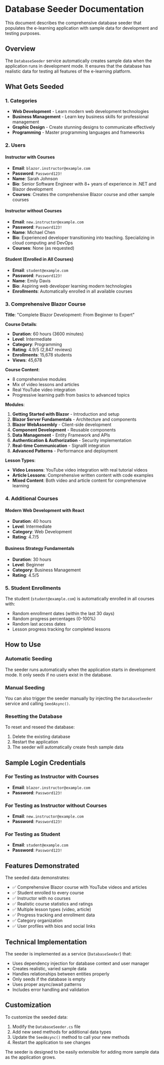 # Database Seeder Documentation

This document describes the comprehensive database seeder that populates the e-learning application with sample data for development and testing purposes.

## Overview

The `DatabaseSeeder` service automatically creates sample data when the application runs in development mode. It ensures that the database has realistic data for testing all features of the e-learning platform.

## What Gets Seeded

### 1. Categories
- **Web Development** - Learn modern web development technologies
- **Business Management** - Learn key business skills for professional management  
- **Graphic Design** - Create stunning designs to communicate effectively
- **Programming** - Master programming languages and frameworks

### 2. Users

#### Instructor with Courses
- **Email**: `blazor.instructor@example.com`
- **Password**: `Password123!`
- **Name**: Sarah Johnson
- **Bio**: Senior Software Engineer with 8+ years of experience in .NET and Blazor development
- **Courses**: Creates the comprehensive Blazor course and other sample courses

#### Instructor without Courses
- **Email**: `new.instructor@example.com`
- **Password**: `Password123!`
- **Name**: Michael Chen
- **Bio**: Experienced developer transitioning into teaching. Specializing in cloud computing and DevOps
- **Courses**: None (as requested)

#### Student (Enrolled in All Courses)
- **Email**: `student@example.com`
- **Password**: `Password123!`
- **Name**: Emily Davis
- **Bio**: Aspiring web developer learning modern technologies
- **Enrollments**: Automatically enrolled in all available courses

### 3. Comprehensive Blazor Course

**Title**: "Complete Blazor Development: From Beginner to Expert"

**Course Details**:
- **Duration**: 60 hours (3600 minutes)
- **Level**: Intermediate
- **Category**: Programming
- **Rating**: 4.9/5 (2,847 reviews)
- **Enrollments**: 15,678 students
- **Views**: 45,678

**Course Content**:
- 8 comprehensive modules
- Mix of video lessons and articles
- Real YouTube video integration
- Progressive learning path from basics to advanced topics

**Modules**:
1. **Getting Started with Blazor** - Introduction and setup
2. **Blazor Server Fundamentals** - Architecture and components
3. **Blazor WebAssembly** - Client-side development
4. **Component Development** - Reusable components
5. **Data Management** - Entity Framework and APIs
6. **Authentication & Authorization** - Security implementation
7. **Real-time Communication** - SignalR integration
8. **Advanced Patterns** - Performance and deployment

**Lesson Types**:
- **Video Lessons**: YouTube video integration with real tutorial videos
- **Article Lessons**: Comprehensive written content with code examples
- **Mixed Content**: Both video and article content for comprehensive learning

### 4. Additional Courses

#### Modern Web Development with React
- **Duration**: 40 hours
- **Level**: Intermediate
- **Category**: Web Development
- **Rating**: 4.7/5

#### Business Strategy Fundamentals
- **Duration**: 30 hours
- **Level**: Beginner
- **Category**: Business Management
- **Rating**: 4.5/5

### 5. Student Enrollments

The student (`student@example.com`) is automatically enrolled in all courses with:
- Random enrollment dates (within the last 30 days)
- Random progress percentages (0-100%)
- Random last access dates
- Lesson progress tracking for completed lessons

## How to Use

### Automatic Seeding
The seeder runs automatically when the application starts in development mode. It only seeds if no users exist in the database.

### Manual Seeding
You can also trigger the seeder manually by injecting the `DatabaseSeeder` service and calling `SeedAsync()`.

### Resetting the Database
To reset and reseed the database:
1. Delete the existing database
2. Restart the application
3. The seeder will automatically create fresh sample data

## Sample Login Credentials

### For Testing as Instructor with Courses
- **Email**: `blazor.instructor@example.com`
- **Password**: `Password123!`

### For Testing as Instructor without Courses
- **Email**: `new.instructor@example.com`
- **Password**: `Password123!`

### For Testing as Student
- **Email**: `student@example.com`
- **Password**: `Password123!`

## Features Demonstrated

The seeded data demonstrates:
- ✅ Comprehensive Blazor course with YouTube videos and articles
- ✅ Student enrolled to every course
- ✅ Instructor with no courses
- ✅ Realistic course statistics and ratings
- ✅ Multiple lesson types (video, article)
- ✅ Progress tracking and enrollment data
- ✅ Category organization
- ✅ User profiles with bios and social links

## Technical Implementation

The seeder is implemented as a service (`DatabaseSeeder`) that:
- Uses dependency injection for database context and user manager
- Creates realistic, varied sample data
- Handles relationships between entities properly
- Only seeds if the database is empty
- Uses proper async/await patterns
- Includes error handling and validation

## Customization

To customize the seeded data:
1. Modify the `DatabaseSeeder.cs` file
2. Add new seed methods for additional data types
3. Update the `SeedAsync()` method to call your new methods
4. Restart the application to see changes

The seeder is designed to be easily extensible for adding more sample data as the application grows. 